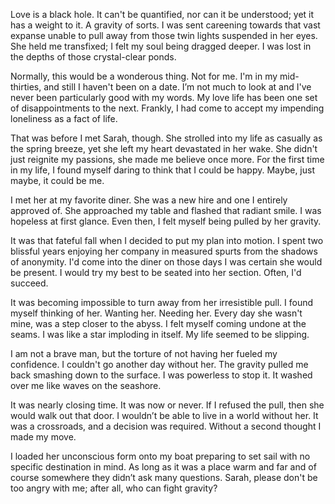 Love is a black hole. It can't be quantified, nor can it be understood; yet it has a weight to it. A gravity of sorts. I was sent careening towards that vast expanse unable to pull away from those twin lights suspended in her eyes. She held me transfixed; I felt my soul being dragged deeper. I was lost in the depths of those crystal-clear ponds.  

Normally, this would be a wonderous thing. Not for me. I'm in my mid-thirties, and still I haven't been on a date. I’m not much to look at and I've never been particularly good with my words. My love life has been one set of disappointments to the next. Frankly, I had come to accept my impending loneliness as a fact of life. 

That was before I met Sarah, though. She strolled into my life as casually as the spring breeze, yet she left my heart devastated in her wake. She didn't just reignite my passions, she made me believe once more. For the first time in my life, I found myself daring to think that I could be happy. Maybe, just maybe, it could be me. 

I met her at my favorite diner. She was a new hire and one I entirely approved of. She approached my table and flashed that radiant smile. I was hopeless at first glance. Even then, I felt myself being pulled by her gravity. 

It was that fateful fall when I decided to put my plan into motion. I spent two blissful years enjoying her company in measured spurts from the shadows of anonymity. I'd come into the diner on those days I was certain she would be present. I would try my best to be seated into her section. Often, I'd succeed. 

It was becoming impossible to turn away from her irresistible pull. I found myself thinking of her. Wanting her. Needing her. Every day she wasn't mine, was a step closer to the abyss. I felt myself coming undone at the seams. I was like a star imploding in itself. My life seemed to be slipping. 

I am not a brave man, but the torture of not having her fueled my confidence. I couldn't go another day without her. The gravity pulled me back smashing down to the surface. I was powerless to stop it. It washed over me like waves on the seashore. 

It was nearly closing time. It was now or never. If I refused the pull, then she would walk out that door. I wouldn’t be able to live in a world without her. It was a crossroads, and a decision was required. Without a second thought I made my move. 

I loaded her unconscious form onto my boat preparing to set sail with no specific destination in mind. As long as it was a place warm and far and of course somewhere they didn’t ask many questions. Sarah, please don't be too angry with me; after all, who can fight gravity?
